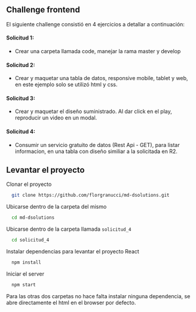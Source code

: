 
## Challenge frontend

 El siguiente challenge consistió en 4 ejercicios a detallar a continuación:

#### Solicitud 1:
 - Crear una carpeta llamada code, manejar la rama master y develop

#### Solicitud 2:
 - Crear y maquetar una tabla de datos, responsive mobile, tablet y web, en este ejemplo solo se utilizó html y css.

#### Solicitud 3:
 - Crear y maquetar el diseño suministrado. Al dar click en el play, reproducir un video en un modal.
 
#### Solicitud 4:
 - Consumir un servicio gratuito de datos (Rest Api - GET), para listar informacion, en una tabla con diseño similiar a la solicitada en R2.

## Levantar el proyecto

Clonar el proyecto

```bash
  git clone https://github.com/florgranucci/md-dsolutions.git
```

Ubicarse dentro de la carpeta del mismo

```bash
  cd md-dsolutions
```
Ubicarse dentro de la carpeta llamada ```solicitud_4```

```bash
  cd solicitud_4
```

Instalar dependencias para levantar el proyecto React

```bash
  npm install
```

Iniciar el server

```bash
  npm start
```

Para las otras dos carpetas no hace falta instalar ninguna dependencia, se abre directamente el html en el browser por defecto.

